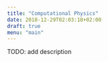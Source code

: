 ```yaml
---
title: "Computational Physics"
date: 2018-12-29T02:03:18+02:00
draft: true
menu: "main"
---
```


TODO: add description